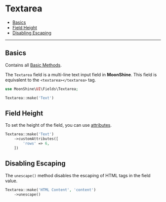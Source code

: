 # Textarea

- [Basics](#basics)
- [Field Height](#rows)
- [Disabling Escaping](#unescape)

---

<a name="basics"></a>
## Basics

Contains all [Basic Methods](/docs/{{version}}/fields/basic-methods).

The `Textarea` field is a multi-line text input field in **MoonShine**. This field is equivalent to the `<textarea></textarea>` tag.

```php
use MoonShine\UI\Fields\Textarea;

Textarea::make('Text')
```

<a name="rows"></a>
## Field Height

To set the height of the field, you can use [attributes](/docs/{{version}}/fields/basic-methods#custom-attributes).

```php
Textarea::make('Text')
    ->customAttributes([
        'rows' => 6,
    ])
```

<a name="unescape"></a>
## Disabling Escaping

The `unescape()` method disables the escaping of HTML tags in the field value.

```php
Textarea::make('HTML Content', 'content')
    ->unescape()
```
